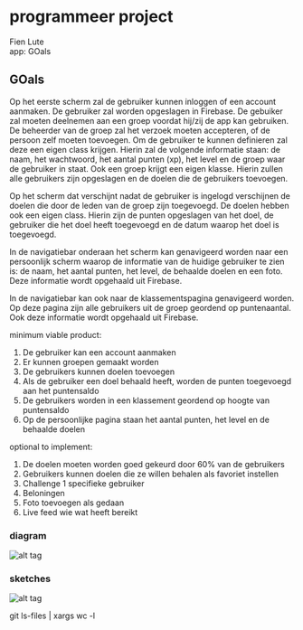 # programmeer project
Fien Lute  
app: GOals   

## GOals 

Op het eerste scherm zal de gebruiker kunnen inloggen of een account aanmaken. De gebruiker zal worden opgeslagen in Firebase. De gebuiker zal moeten deelnemen aan een groep voordat hij/zij de app kan gebruiken. De beheerder van de groep zal het verzoek moeten accepteren, of de persoon zelf moeten toevoegen. Om de gebruiker te kunnen definieren zal deze een eigen class krijgen. Hierin zal de volgende informatie staan: de naam, het wachtwoord, het aantal punten (xp), het level en de groep waar de gebruiker in staat. Ook een groep krijgt een eigen klasse. Hierin zullen alle gebruikers zijn opgeslagen en de doelen die de gebruikers toevoegen. 

Op het scherm dat verschijnt nadat de gebruiker is ingelogd verschijnen de doelen die door de leden van de groep zijn toegevoegd. De doelen hebben ook een eigen class. Hierin zijn de punten opgeslagen van het doel, de gebruiker die het doel heeft toegevoegd en de datum waarop het doel is toegevoegd. 

In de navigatiebar onderaan het scherm kan genavigeerd worden naar een persoonlijk scherm waarop de informatie van de huidige gebruiker te zien is: de naam, het aantal punten, het level, de behaalde doelen en een foto. Deze informatie wordt opgehaald uit Firebase. 

In de navigatiebar kan ook naar de klassementspagina genavigeerd worden. Op deze pagina zijn alle gebruikers uit de groep geordend op puntenaantal. Ook deze informatie wordt opgehaald uit Firebase. 


minimum viable product:  
1.	De gebruiker kan een account aanmaken  
2.	Er kunnen groepen gemaakt worden  
3.	De gebruikers kunnen doelen toevoegen  
4.	Als de gebruiker een doel behaald heeft, worden de punten toegevoegd aan het puntensaldo  
5.	De gebruikers worden in een klassement geordend op hoogte van puntensaldo  
6.  Op de persoonlijke pagina staan het aantal punten, het level en de behaalde doelen 

optional to implement:  
1.	De doelen moeten worden goed gekeurd door 60% van de gebruikers  
2.	Gebruikers kunnen doelen die ze willen behalen als favoriet instellen   
3.	Challenge 1 specifieke gebruiker    
5.  Beloningen   
6.  Foto toevoegen als gedaan 
7.  Live feed wie wat heeft bereikt 

### diagram 
![alt tag](https://github.com/fienlute/programmeerproject/blob/master/GOals/doc/diagram%20GOals.png)

### sketches
![alt tag](https://github.com/fienlute/programmeerproject/blob/master/GOals/doc/sketches%20GOals.png)

git ls-files | xargs wc -l


